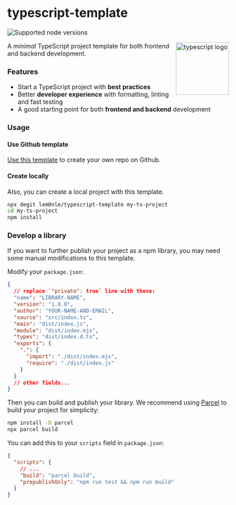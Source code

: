 # typescript-template

![Supported node versions](https://img.shields.io/node/v/husky)

<img align="right" src="https://upload.wikimedia.org/wikipedia/commons/thumb/4/4c/Typescript_logo_2020.svg/1200px-Typescript_logo_2020.svg.png" height="120px" alt="typescript logo">

A _minimal_ TypeScript project template for both frontend and backend development.

### Features

- Start a TypeScript project with **best practices**
- Better **developer experience** with formatting, linting and fast testing
- A good starting point for both **frontend and backend** development

### Usage

#### Use Github template

[Use this template](https://github.com/lem0nle/typescript-template/generate) to create your own repo on Github.

#### Create locally

Also, you can create a local project with this template.

```bash
npx degit lem0nle/typescript-template my-ts-project
cd my-ts-project
npm install
```

### Develop a library

If you want to further publish your project as a npm library, you may need some manual modifications to this template.

Modify your `package.json`:

```json
{
  // replace `"private": true` line with these:
  "name": "LIBRARY-NAME",
  "version": "1.0.0",
  "author": "YOUR-NAME-AND-EMAIL",
  "source": "src/index.ts",
  "main": "dist/index.js",
  "module": "dist/index.mjs",
  "types": "dist/index.d.ts",
  "exports": {
    ".": {
      "import": "./dist/index.mjs",
      "require": "./dist/index.js"
    }
  }
  // other fields...
}
```

Then you can build and publish your library. We recommend using [Parcel](https://parceljs.org/getting-started/library/) to build your project for simplicity:

```bash
npm install -D parcel
npx parcel build
```

You can add this to your `scripts` field in `package.json`:

```json
{
  "scripts": {
    // ...
    "build": "parcel build",
    "prepublishOnly": "npm run test && npm run build"
  }
}
```
